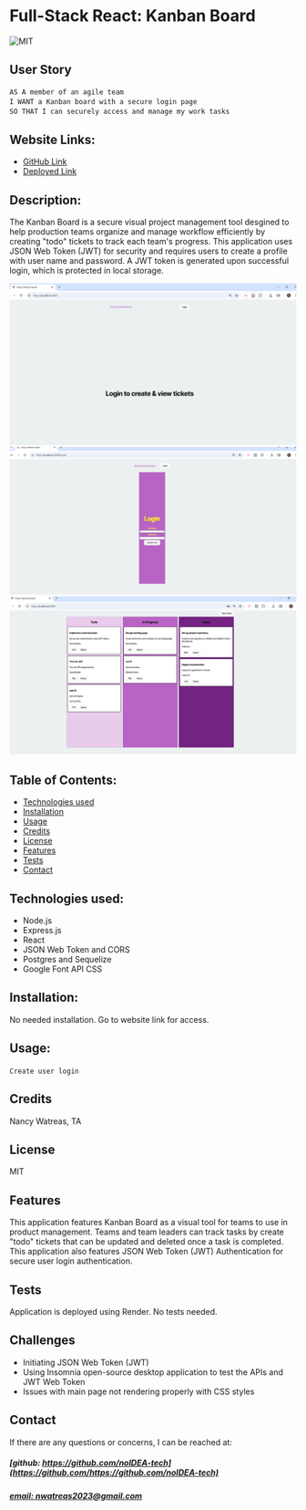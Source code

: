 # Full-Stack React: Kanban Board
![MIT](https://img.shields.io/badge/License-MIT-blue)

## User Story

```md
AS A member of an agile team
I WANT a Kanban board with a secure login page
SO THAT I can securely access and manage my work tasks
```

## Website Links: 
* [GitHub Link](https://github.com/noIDEA-tech/14-Kanban-Board)
* [Deployed Link](https://one4-kanban-board.onrender.com)

## Description:
The Kanban Board is a secure visual project management tool desgined to help production teams organize and manage workflow efficiently by creating "todo" tickets to track each team's progress. This application uses JSON Web Token (JWT) for security and requires users to create a profile with user name and password. A JWT token is generated upon successful login, which is protected in local storage.

![app_image](/client/assets/main-page-image.png)
![app_image](/client/assets/login-image1.png)
![app_image](/client/assets/ticket-generator-image1.png)

## Table of Contents:
- [Technologies used](#technologies-used)
- [Installation](#installation)
- [Usage](#usage)
- [Credits](#credits)
- [License](#license)
- [Features](#features)
- [Tests](#tests)
- [Contact](#contact)


## Technologies used: 
- Node.js
- Express.js
- React
- JSON Web Token and CORS
- Postgres and Sequelize
- Google Font API CSS

## Installation:
No needed installation. Go to website link for access.

## Usage:
`Create user login`

## Credits
Nancy Watreas, TA

## License
MIT

## Features
This application features Kanban Board as a visual tool for teams to use in product management. Teams and team leaders can track tasks by create "todo" tickets that can be updated and deleted once a task is completed. This application also features JSON Web Token (JWT) Authentication for secure user login authentication.

## Tests
Application is deployed using Render. No tests needed.

## Challenges
- Initiating JSON Web Token (JWT) 
- Using Insomnia open-source desktop application to test the APIs and JWT Web Token
- Issues with main page not rendering properly with CSS styles

## Contact
If there are any questions or concerns, I can be reached at:
##### [github: https://github.com/noIDEA-tech](https://github.com/https://github.com/noIDEA-tech)
##### [email: nwatreas2023@gmail.com](mailto:nwatreas2023@gmail.com)


